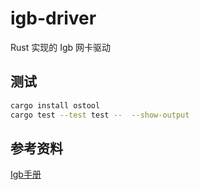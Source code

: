 # igb-driver

Rust 实现的 Igb 网卡驱动

## 测试

```bash
cargo install ostool
cargo test --test test --  --show-output
```

## 参考资料

[Igb手册](https://www.intel.com/content/dam/www/public/us/en/documents/datasheets/82576eb-gigabit-ethernet-controller-datasheet.pdf)

